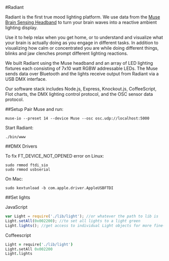 #Radiant

Radiant is the first true mood lighting platform.  We use data from the [Muse Brain Sensing Headband](http://www.choosemuse.com/)  to turn your brain waves into a reactive ambient lighting display.  

Use it to help relax when you get home, or to understand and visualize what your brain is actually doing as you engage in different tasks.  In addition to visualizing how calm or concentrated you are while doing different things, blinks and jaw clenches prompt different lighting reactions.

We built Radiant using the Muse headband and an array of LED lighting fixtures each consisting of 7x10 watt RGBW addressable LEDs.  The Muse sends data over Bluetooth and the lights receive output from Radiant via a USB DMX interface.

Our software stack includes Node.js, Express, Knockout.js, CoffeeScript, Flot charts, the DMX lighting control protocol, and the OSC sensor data protocol.

##Setup
Pair Muse and run:
````
muse-io --preset 14 --device Muse --osc osc.udp://localhost:5000
````
Start Radiant:
````
./bin/www
````
##DMX Drivers

To fix FT_DEVICE_NOT_OPENED error on Linux:
````
sudo rmmod ftdi_sio  
sudo rmmod usbserial
````

On Mac:
````
sudo kextunload -b com.apple.driver.AppleUSBFTDI
````

##Set lights

JavaScript
```javascript
var Light = require('./lib/light'); //or whatever the path to lib is
Light.setAll(0x002200); //to set all lights to a light green
Light.lights(); //get access to individual Light objects for more fine-grained control
```

Coffeescript
```coffeescript
Light = require('./lib/light')
Light.setAll 0x002200
Light.lights
```
